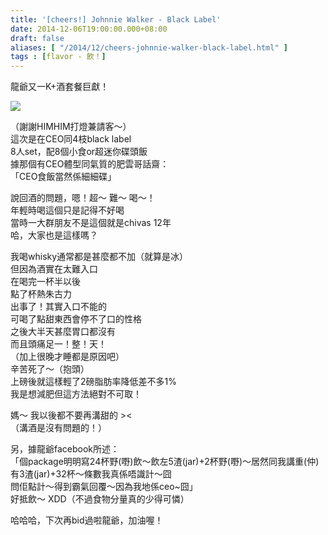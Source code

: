 ```yaml
---
title: '[cheers!] Johnnie Walker - Black Label'
date: 2014-12-06T19:00:00.000+08:00
draft: false
aliases: [ "/2014/12/cheers-johnnie-walker-black-label.html" ]
tags : [flavor - 飲！]
---
```


龍爺又一K+酒套餐巨獻！  

![](/images/johnniewalkerblacklabel.jpg)

（謝謝HIMHIM打燈兼請客～）  
這次是在CEO同4枝black label  
8人set，配8個小食or超迷你碟頭飯  
據那個有CEO體型同氣質的肥雲哥話齋：  
「CEO食飯當然係細細碟」  
  
說回酒的問題，嗯！超～ 難～ 喝～！  
年輕時喝這個只是記得不好喝  
當時一大群朋友不是這個就是chivas 12年  
哈，大家也是這樣嗎？  
  
我喝whisky通常都是甚麼都不加（就算是冰）  
但因為酒實在太難入口  
在喝完一杯半以後  
點了杯熱朱古力  
出事了！其實入口不能的  
可喝了點甜東西會停不了口的性格  
之後大半天甚麼胃口都沒有  
而且頭痛足一！整！天！  
（加上很晚才睡都是原因吧）  
辛苦死了～（抱頭）  
上磅後就這樣輕了2磅脂肪率降低差不多1%  
我是想減肥但這方法絕對不可取！  
  
媽～ 我以後都不要再溝甜的 ><  
（溝酒是沒有問題的！）  
  
另，據龍爺facebook所述：  
「個package明明寫24杯野(嘢)飲～飲左5渣(jar)+2杯野(嘢)～居然同我講重(仲)有3渣(jar)+32杯～條數我真係唔識計～囧  
問佢點計～得到霸氣回覆～因為我地係ceo~囧」  
好抵飲～ XDD（不過食物分量真的少得可憐）  
  
哈哈哈，下次再bid過啦龍爺，加油喔！
